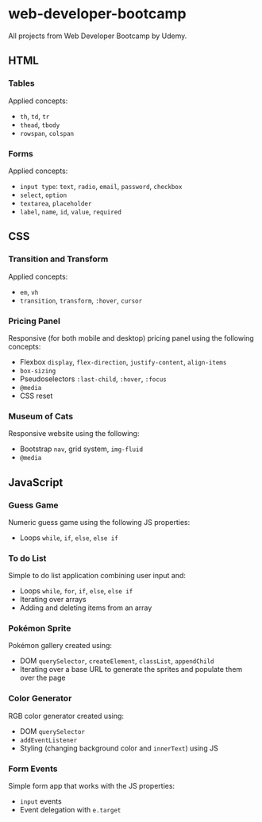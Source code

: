 # web-developer-bootcamp
All projects from Web Developer Bootcamp by Udemy.

<h2>HTML</h2>
<h3>Tables</h3>
Applied concepts:

- <code>th</code>, <code>td</code>, <code>tr</code>
- <code>thead</code>, <code>tbody</code>
- <code>rowspan</code>, <code>colspan</code>

<h3>Forms</h3>
Applied concepts:

- <code>input type</code>: <code>text</code>, <code>radio</code>, <code>email</code>, <code>password</code>, <code>checkbox</code>
- <code>select</code>, <code>option</code>
- <code>textarea</code>, <code>placeholder</code>
- <code>label</code>, <code>name</code>, <code>id</code>, <code>value</code>, <code>required</code>

<h2>CSS</h2>
<h3>Transition and Transform</h3>
Applied concepts:

- <code>em</code>, <code>vh</code>
- <code>transition</code>, <code>transform</code>, <code>:hover</code>, <code>cursor</code>

<h3>Pricing Panel</h3>
Responsive (for both mobile and desktop) pricing panel using the following concepts:

- Flexbox <code>display</code>, <code>flex-direction</code>, <code>justify-content</code>, <code>align-items</code>
- <code>box-sizing</code>
- Pseudoselectors <code>:last-child</code>, <code>:hover</code>, <code>:focus</code>
- <code>@media</code>
- CSS reset

<h3>Museum of Cats</h3>
Responsive website using the following:

- Bootstrap <code>nav</code>, grid system, <code>img-fluid</code> 
- <code>@media</code>

<h2>JavaScript</h2>
<h3>Guess Game</h3>
Numeric guess game using the following JS properties:

- Loops <code>while</code>, <code>if</code>, <code>else</code>, <code>else if</code>

<h3>To do List</h3>
Simple to do list application combining user input and:

- Loops <code>while</code>, <code>for</code>, <code>if</code>, <code>else</code>, <code>else if</code>
- Iterating over arrays
- Adding and deleting items from an array

<h3>Pokémon Sprite</h3>
Pokémon gallery created using:

- DOM <code>querySelector</code>, <code>createElement</code>, 
<code>classList</code>, <code>appendChild</code>
- Iterating over a base URL to generate the sprites and populate them over the page

<h3>Color Generator</h3>
RGB color generator created using:

- DOM <code>querySelector</code>
- <code>addEventListener</code>
- Styling (changing background color and <code>innerText</code>) using JS

<h3>Form Events</h3>
Simple form app that works with the JS properties:

- <code>input</code> events
- Event delegation with <code>e.target</code>